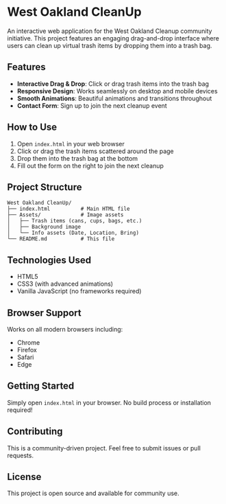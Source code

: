 # West Oakland CleanUp

An interactive web application for the West Oakland Cleanup community initiative. This project features an engaging drag-and-drop interface where users can clean up virtual trash items by dropping them into a trash bag.

## Features

- **Interactive Drag & Drop**: Click or drag trash items into the trash bag
- **Responsive Design**: Works seamlessly on desktop and mobile devices
- **Smooth Animations**: Beautiful animations and transitions throughout
- **Contact Form**: Sign up to join the next cleanup event

## How to Use

1. Open `index.html` in your web browser
2. Click or drag the trash items scattered around the page
3. Drop them into the trash bag at the bottom
4. Fill out the form on the right to join the next cleanup

## Project Structure

```
West Oakland CleanUp/
├── index.html          # Main HTML file
├── Assets/             # Image assets
│   ├── Trash items (cans, cups, bags, etc.)
│   ├── Background image
│   └── Info assets (Date, Location, Bring)
└── README.md           # This file
```

## Technologies Used

- HTML5
- CSS3 (with advanced animations)
- Vanilla JavaScript (no frameworks required)

## Browser Support

Works on all modern browsers including:
- Chrome
- Firefox
- Safari
- Edge

## Getting Started

Simply open `index.html` in your browser. No build process or installation required!

## Contributing

This is a community-driven project. Feel free to submit issues or pull requests.

## License

This project is open source and available for community use.
